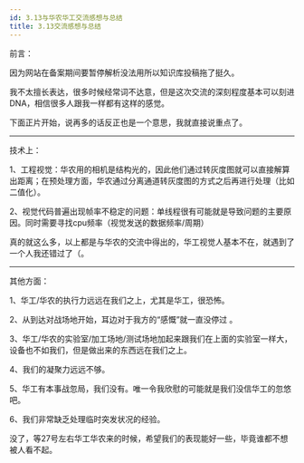 ```yaml
---
id: 3.13与华农华工交流感想与总结
title: 3.13交流感想与总结
---
```

前言：

因为网站在备案期间要暂停解析没法用所以知识库投稿拖了挺久。

我不太擅长表达，很多时候经常词不达意，但是这次交流的深刻程度基本可以刻进DNA，相信很多人跟我一样都有这样的感觉。

下面正片开始，说再多的话反正也是一个意思，我就直接说重点了。

---
技术上：

1、工程视觉：华农用的相机是结构光的，因此他们通过转灰度图就可以直接解算出距离；在预处理方面，华农通过分离通道转灰度图的方式之后再进行处理（比如二值化）。

2、视觉代码普遍出现帧率不稳定的问题：单线程很有可能就是导致问题的主要原因。同时需要寻找cpu频率（视觉发送的数据频率/周期）

真的就这么多，以上都是与华农的交流中得出的，华工视觉人基本不在，就遇到了一个人我还错过了（。

---
其他方面：

1、华工/华农的执行力远远在我们之上，尤其是华工，很恐怖。

2、从到达对战场地开始，耳边对于我方的“感慨”就一直没停过
。

3、华工/华农的实验室/加工场地/测试场地加起来跟我们在上面的实验室一样大，设备也不如我们，但是做出来的东西远在我们之上。

4、我们的凝聚力远远不够。

5、华工有本事战忽局，我们没有。唯一令我欣慰的可能就是我们没信华工的忽悠吧。

6、我们非常缺乏处理临时突发状况的经验。


没了，等27号左右华工华农来的时候，希望我们的表现能好一些，毕竟谁都不想被人看不起。

